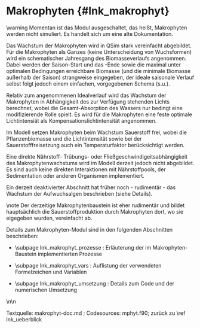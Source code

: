 Makrophyten {#lnk_makrophyt}
================

\warning Momentan ist das Modul ausgeschaltet, das heißt, Makrophyten werden 
nicht simuliert. Es handelt sich um eine alte Dokumentation.


Das Wachstum der Makrophyten wird in QSim stark vereinfacht abgebildet. 
Für die Makrophyten als Ganzes (keine Unterscheidung von Wuchsformen) wird ein 
schematischer Jahresgang des Biomasseverlaufs angenommen. Dabei werden der 
Saison-Start und das -Ende sowie die maximal unter optimalen Bedingungen 
erreichbare Biomasse (und die minimale Biomasse außerhalb der Saison) strangweise 
eingegeben, der ideale saisonale Verlauf selbst folgt jedoch einem einfachen, 
vorgegebenen Schema (s.u.).

Relativ zum angenommenen Idealverlauf wird das Wachstum der Makrophyten in 
Abhängigkeit des zur Verfügung stehenden Lichts berechnet, wobei die 
Gesamt-Absorption des Wassers nur bedingt eine modifizierende Rolle spielt. 
Es wird für die Makrophyten eine feste optimale Lichtintensiät als 
Kompensationslichtintensität angenommen.

Im Modell setzen Makrophyten beim Wachstum Sauerstoff frei, wobei die 
Pflanzenbiomasse und die Lichtintensität sowie bei der Sauerstofffreisetzung 
auch ein Temperaturfaktor berücksichtigt werden. 

Eine direkte Nährstoff- Trübungs- oder Fließgeschwindigeitsabhängigkeit des 
Makrophytenwachstums wird im Modell derzeit jedoch nicht abgebildet. 
Es sind auch keine direkten Interaktionen mit Nährstoffpools, der Sedimentation 
oder anderen Organismen implementiert. 

Ein derzeit deaktivierter Abschnitt hat früher noch - rudimentär - das 
Wachstum der Aufwuchsalgen beschrieben (siehe Details).

\note Der derzeitige Makrophytenbaustein ist eher rudimentär und bildet 
hauptsächlich die Sauerstoffproduktion durch Makrophyten dort, wo sie eigegeben 
wurden, vereinfacht ab.


Details zum Makrophyten-Modul sind in den folgenden Abschnitten beschrieben:

- \subpage lnk_makrophyt_prozesse : Erläuterung der im Makrophyten-Baustein 
implementierten Prozesse 

- \subpage lnk_makrophyt_vars : Auflistung der verwendeten Formelzeichen und Variablen 

- \subpage lnk_makrophyt_umsetzung : Details zum Code und der numerischen Umsetzung 

\n\n

Textquelle: makrophyt-doc.md ; Codesources: mphyt.f90;
zurück zu \ref lnk_ueberblick
